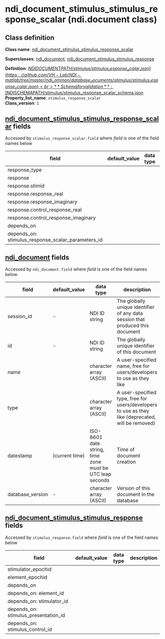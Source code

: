 # ndi_document_stimulus_stimulus_response_scalar (ndi.document class)

## Class definition

**Class name**: [ndi_document_stimulus_stimulus_response_scalar](ndi_document_stimulus_stimulus_response_scalar.md)

**Superclasses**: [ndi_document](../ndi_document.md), [ndi_document_stimulus_stimulus_response](../stimulus/ndi_document_stimulus_stimulus_response.md)

**Definition**: [$NDIDOCUMENTPATH/stimulus/stimulus_response_scalar.json](https://github.com/VH-Lab/NDI-matlab/tree/master/ndi_common/database_documents/stimulus/stimulus_response_scalar.json)<br>
**Schema for validation**: [$NDISCHEMAPATH/stimulus/stimulus_response_scalar_schema.json](https://github.com/VH-Lab/NDI-matlab/tree/master/ndi_common/schema_documents/stimulus/stimulus_response_scalar_schema.json)<br>
**Property_list_name**: `stimulus_response_scalar`<br>
**Class_version**: `1`<br>


## [ndi_document_stimulus_stimulus_response_scalar](ndi_document_stimulus_stimulus_response_scalar.md) fields

Accessed by `stimulus_response_scalar.field` where *field* is one of the field names below

| field | default_value | data type | description |
| --- | --- | --- | --- |
| response_type |  |  |  |
| response |  |  |  |
| response.stimid |  |  |  |
| response.response_real |  |  |  |
| response.response_imaginary |  |  |  |
| response.control_response_real |  |  |  |
| response.control_response_imaginary |  |  |  |
| depends_on |  |  |  |
| depends_on: stimulus_response_scalar_parameters_id |  |  |  |


## [ndi_document](../ndi_document.md) fields

Accessed by `ndi_document.field` where *field* is one of the field names below

| field | default_value | data type | description |
| --- | --- | --- | --- |
| session_id | - | NDI ID string | The globally unique identifier of any data session that produced this document |
| id | - | NDI ID string | The globally unique identifier of this document |
| name |  | character array (ASCII) | A user-specified name, free for users/developers to use as they like |
| type |  | character array (ASCII) | A user-specified type, free for users/developers to use as they like (deprecated, will be removed) |
| datestamp | (current time) | ISO-8601 date string, time zone must be UTC leap seconds | Time of document creation |
| database_version | - | character array (ASCII) | Version of this document in the database |


## [ndi_document_stimulus_stimulus_response](../stimulus/ndi_document_stimulus_stimulus_response.md) fields

Accessed by `stimulus_response.field` where *field* is one of the field names below

| field | default_value | data type | description |
| --- | --- | --- | --- |
| stimulator_epochid |  |  |  |
| element_epochid |  |  |  |
| depends_on |  |  |  |
| depends_on: element_id |  |  |  |
| depends_on: stimulator_id |  |  |  |
| depends_on: stimulus_presentation_id |  |  |  |
| depends_on: stimulus_control_id |  |  |  |


